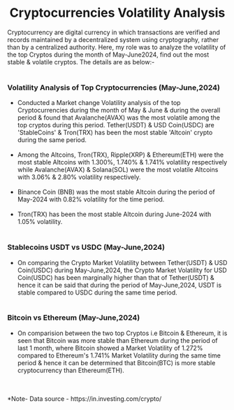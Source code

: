 <h1 align="center"> Cryptocurrencies Volatility Analysis </h1>
Cryptocurrency are digital currency in which transactions are verified and records maintained by a decentralized system using cryptography, rather than by a centralized authority. Here, my role was to analyze the volatility of the top Cryptos during the month of May-June2024, find out the most stable & volatile cryptos. The details are as below:-
<br><br>

### Volatility Analysis of Top Cryptocurrencies (May-June,2024)
* Conducted a Market change Volatility analysis of the top Cryptocurrencies during the month of May & June & during the overall period & found that Avalanche(AVAX) was the most volatile among the top cryptos during this period. Tether(USDT) & USD Coin(USDC) are 'StableCoins' & Tron(TRX) has been the most stable 'Altcoin' crypto during the same period. <br><br>
* Among the Altcoins, Tron(TRX), Ripple(XRP) & Ethereum(ETH) were the most stable Altcoins with 1.300%, 1.740% & 1.741% volatility respectively while Avalanche(AVAX) & Solana(SOL) were the most volatile Altcoins with 3.06% & 2.80% volatility respectively.<br><br>
* Binance Coin (BNB) was the most stable Altcoin during the period of May-2024 with 0.82% volatility for the time period.<br><br>
* Tron(TRX) has been the most stable Altcoin during June-2024 with 1.05% volatility.<br><br>

### Stablecoins USDT vs USDC (May-June,2024)
* On comparing the Crypto Market Volatility between Tether(USDT) & USD Coin(USDC) during May-June,2024, the Crypto Market Volatility for USD Coin(USDC) has been marginally higher than that of Tether(USDT) & hence it can be said that during the period of May-June,2024, USDT is stable compared to USDC during the same time period.<br><br>

### Bitcoin vs Ethereum (May-June,2024)
* On comparision between the two top Cryptos i.e Bitcoin & Ethereum, it is seen that Bitcoin was more stable than Ethereum during the period of last 1 month, where Bitcoin showed a Market Volatility of 1.272% compared to Ethereum's 1.741% Market Volatility during the same time period & hence it can be determined that Bitcoin(BTC) is more stable cryptocurrency than Ethereum(ETH).
<br>
<br>
 *Note- Data source - https://in.investing.com/crypto/
